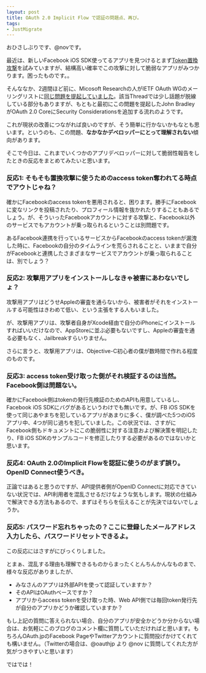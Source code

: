 ```yaml
---
layout: post
title: OAuth 2.0 Implicit Flow で認証の問題点、再び。
tags:
- JustMigrate
---
```

<p>おひさしぶりです、@novです。</p>
<p>最近は、新しいFacebook iOS SDK使ってるアプリを見つけるとまず<a href="/blog/2012/02/08/ios-sdk">Token置換攻撃</a>を試みていますが、結構高い確率でこの攻撃に対して脆弱なアプリがみつかります。困ったものです。。</p>
<p>そんななか、2週間ほど前に、Micosoft Researchの人がIETF OAuth WGのメーリングリストに<a href="http://www.ietf.org/mail-archive/web/oauth/current/msg09270.html">同じ問題を提起していました</a>。該当Threadでは少し話題が脱線している部分もありますが、もともと最初にこの問題を提起したJohn BradleyがOAuth 2.0 CoreにSecurity Considerationsを追加する流れのようです。</p>
<p>これが現状の改善につながれば良いのですが、そう簡単に行かないかもなとも思います。というのも、この問題、<strong>なかなかデベロッパーにとって理解されない</strong>傾向があります。</p>
<p>そこで今日は、これまでいくつかのアプリデベロッパーに対して脆弱性報告をしたときの反応をまとめてみたいと思います。</p>
<h3>反応1: そもそも置換攻撃に使うためのaccess token奪われてる時点でアウトじゃね？</h3>
<p>確かにFacebookのaccess tokenを悪用されると、困ります。勝手にFacebookに変なリンクを投稿されたり、プロフィール情報を抜かれたりすることもあるでしょう。が、そういったFacebookアカウントに対する攻撃と、Facebook以外のサービスでもアカウントが乗っ取られるということは別問題です。</p>
<p>あるFacebook連携を行っているサービスからFacebookのaccess tokenが漏洩した時に、Facebookの自分のタイムラインを荒らされることと、いままで自分がFacebookと連携したさまざまなサービスでアカウントが乗っ取られることは、別でしょう？</p>
<h3>反応2: 攻撃用アプリをインストールしなきゃ被害にあわないでしょ？</h3>
<p>攻撃用アプリはどうせAppleの審査を通らないから、被害者がそれをインストールする可能性はきわめて低い、という主張をする人もいました。</p>
<p>が、攻撃用アプリは、攻撃者自身がXcode経由で自分のiPhoneにインストールすればいいだけなので、AppStoreに並ぶ必要もないですし、Appleの審査を通る必要もなく、Jailbreakすらいりません。</p>
<p>さらに言うと、攻撃用アプリは、Objective-C初心者の僕が数時間で作れる程度のものです。</p>
<h3>反応3: access token受け取った側がそれ検証するのは当然。Facebook側は問題ない。</h3>
<p>確かにFacebook側はtokenの発行先検証のためのAPIも用意しているし、Facebook iOS SDKにバグがあるというわけでも無いです。が、FB iOS SDKを使って同じあやまちを犯しているアプリがあまりに多く、僕が調べた5つのiOSアプリ中、4つが同じ過ちを犯していました。この状況では、さすがにFacebook側もドキュメントにこの脆弱性に対する注意および解決策を明記したり、FB iOS SDKのサンプルコードを修正したりする必要があるのではないかと思います。</p>
<h3>反応4: OAuth 2.0のImplicit Flowを認証に使うのがまず誤り。OpenID Connect使うべき。</h3>
<p>正論ではあると思うのですが、API提供者側がOpenID Connectに対応できていない状況では、API利用者を混乱させるだけなような気もします。現状の仕組みで解決できる方法もあるので、まずはそちらを伝えることが先決ではないでしょうか。</p>
<h3>反応5: パスワード忘れちゃったの？ここに登録したメールアドレス入力したら、パスワードリセットできるよ。</h3>
<p>この反応にはさすがにびっくりしました。</p>
<p>とまぁ、混乱する理由も理解できるものからまったくとんちんかんなものまで、様々な反応がありましたが、</p>
<ul><li>みなさんのアプリは外部APIを使って認証していますか？</li>
<li>そのAPIはOAuthベースですか？</li>
<li>アプリからaccess tokenを受け取った時、Web API側では毎回token発行先が自分のアプリかどうか確認していますか？</li>
</ul><p>もし上記の質問に答えられない場合、自分のアプリが安全かどうか分からない場合は、お気軽にこのブログのコメント欄に質問していただければと思います。もちろんOAuth.jpのFacebook PageやTwitterアカウントに質問投げかけてくれても構いません。（Twitterの場合は、@oauthjp より @nov に質問してくれた方が気がつきやすいと思います）</p>
<p>ではでは！</p>
